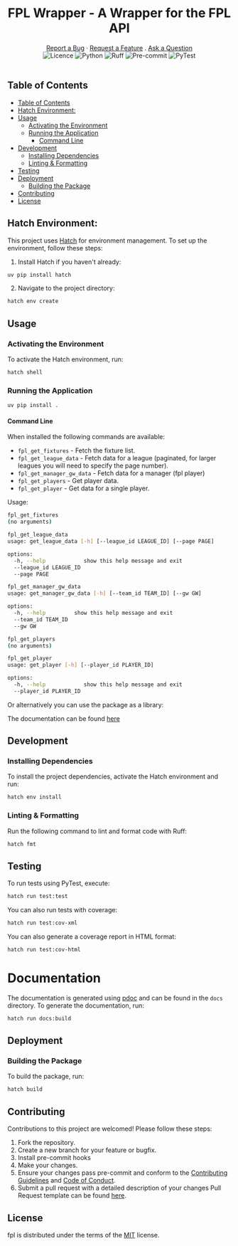 <div align="center">
  <h1>FPL Wrapper - A Wrapper for the FPL API</h1>
  <a href="https://github.com/agent-polyblank/fpl-wrapper/issues/new?assignees=&labels=bug&template=1-bug-report.md&title=bug%3A+">Report a Bug</a>
  ·
  <a href="https://github.com/agent-polyblank/fpl-wrapper/issues/new?assignees=&labels=enhancement&template=4-feature-request.md&title=feat%3A+">Request a Feature</a>
  .
  <a href="https://github.com/agent-polyblank/fpl-wrapper/discussions">Ask a Question</a>
  <br />
  <img src="https://img.shields.io/github/license/Ileriayo/markdown-badges?style=for-the-badge" alt="Licence">
  <img src="https://img.shields.io/badge/python-3670A0?style=for-the-badge&logo=python&logoColor=ffdd54" alt="Python">
  <img src="https://img.shields.io/badge/ruff-3670A0?style=for-the-badge&logo=ruff&logoColor=d7ff64" alt="Ruff">
  <img src="https://img.shields.io/badge/pre--commit-3670A0?style=for-the-badge&logo=pre-commit&logoColor=fab040" alt="Pre-commit">
  <img src="https://img.shields.io/badge/pytest-3670A0?style=for-the-badge&logo=pytest&logoColor=0a9edc" alt="PyTest">
</div>
<br />

## Table of Contents

- [Table of Contents](#table-of-contents)
- [Hatch Environment:](#hatch-environment)
- [Usage](#usage)
  - [Activating the Environment](#activating-the-environment)
  - [Running the Application](#running-the-application)
    - [Command Line](#command-line)
- [Development](#development)
  - [Installing Dependencies](#installing-dependencies)
  - [Linting \& Formatting](#linting--formatting)
- [Testing](#testing)
- [Deployment](#deployment)
  - [Building the Package](#building-the-package)
- [Contributing](#contributing)
- [License](#license)

## Hatch Environment:

This project uses [Hatch](https://hatch.pypa.io/latest/) for environment management. To set up the environment, follow these steps:
1. Install Hatch if you haven't already:

```bash
uv pip install hatch
```

2. Navigate to the project directory:

```bash
hatch env create
```

## Usage

### Activating the Environment

To activate the Hatch environment, run:

```bash
hatch shell
```

### Running the Application

```
uv pip install .
```

#### Command Line

When installed the following commands are available:

* `fpl_get_fixtures` - Fetch the fixture list.
* `fpl_get_league_data` - Fetch data for a league (paginated, for larger leagues you will need to specify the page number).
* `fpl_get_manager_gw_data` - Fetch data for a manager (fpl player)
* `fpl_get_players` - Get player data.
* `fpl_get_player` - Get data for a single player.

Usage:

```bash
fpl_get_fixtures 
(no arguments)

fpl_get_league_data
usage: get_league_data [-h] [--league_id LEAGUE_ID] [--page PAGE]

options:
  -h, --help            show this help message and exit
  --league_id LEAGUE_ID
  --page PAGE

fpl_get_manager_gw_data
usage: get_manager_gw_data [-h] [--team_id TEAM_ID] [--gw GW]

options:
  -h, --help         show this help message and exit
  --team_id TEAM_ID
  --gw GW

fpl_get_players
(no arguments)

fpl_get_player
usage: get_player [-h] [--player_id PLAYER_ID]

options:
  -h, --help            show this help message and exit
  --player_id PLAYER_ID
```

Or alternatively you can use the package as a library:

The documentation can be found [here](TODO)

## Development

### Installing Dependencies

To install the project dependencies, activate the Hatch environment and run:

```bash
hatch env install
```

### Linting & Formatting

Run the following command to lint and format code with Ruff:

```bash
hatch fmt
```

## Testing

To run tests using PyTest, execute:

```bash
hatch run test:test
```
You can also run tests with coverage:

```bash
hatch run test:cov-xml
```
You can also generate a coverage report in HTML format:

```bash
hatch run test:cov-html
```

# Documentation

The documentation is generated using [pdoc](https://pdoc.dev/) and can be found in the `docs` directory. To generate the documentation, run:

```bash
hatch run docs:build
```


## Deployment

### Building the Package

To build the package, run:

```bash
hatch build
```

## Contributing

Contributions to this project are welcomed! Please follow these steps:

1. Fork the repository.
2. Create a new branch for your feature or bugfix.
3. Install pre-commit hooks
4. Make your changes.
5. Ensure your changes pass pre-commit and conform to the [Contributing Guidelines](./.github/CONTRIBUTING.md) and [Code of Conduct](./.github/CODE_OF_CONDUCT.md).
6. Submit a pull request with a detailed description of your changes Pull Request template can be found [here](./.github/pull_request_template.md).

## License

fpl is distributed under the terms of the [MIT](https://spdx.org/licenses/MIT.html) license.
